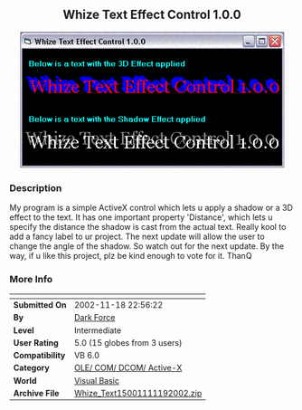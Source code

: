 ﻿<div align="center">

## Whize Text Effect Control 1\.0\.0

<img src="PIC20021119115428312.GIF">
</div>

### Description

My program is a simple ActiveX control which lets u apply a shadow or a 3D effect to the text. It has one important property 'Distance', which lets u specify the distance the shadow is cast from the actual text. Really kool to add a fancy label to ur project. The next update will allow the user to change the angle of the shadow. So watch out for the next update. By the way, if u like this project, plz be kind enough to vote for it. ThanQ
 
### More Info
 


<span>             |<span>
---                |---
**Submitted On**   |2002-11-18 22:56:22
**By**             |[Dark Force](https://github.com/Planet-Source-Code/PSCIndex/blob/master/ByAuthor/dark-force.md)
**Level**          |Intermediate
**User Rating**    |5.0 (15 globes from 3 users)
**Compatibility**  |VB 6\.0
**Category**       |[OLE/ COM/ DCOM/ Active\-X](https://github.com/Planet-Source-Code/PSCIndex/blob/master/ByCategory/ole-com-dcom-active-x__1-29.md)
**World**          |[Visual Basic](https://github.com/Planet-Source-Code/PSCIndex/blob/master/ByWorld/visual-basic.md)
**Archive File**   |[Whize\_Text15001111192002\.zip](https://github.com/Planet-Source-Code/dark-force-whize-text-effect-control-1-0-0__1-40880/archive/master.zip)








